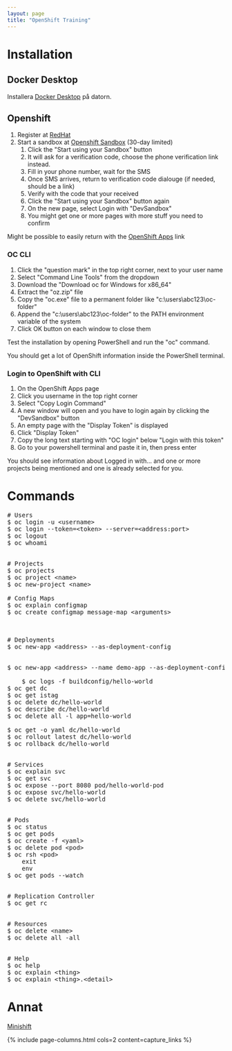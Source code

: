 ```yaml
---
layout: page
title: "OpenShift Training"
---
```


# Installation

## Docker Desktop

Installera [Docker Desktop](https://www.docker.com/) på datorn.

## Openshift

1. Register at [RedHat](https://www.redhat.com/)
2. Start a sandbox at [Openshift Sandbox](https://developers.redhat.com/developer-sandbox) (30-day limited)
    1. Click the "Start using your Sandbox" button
    2. It will ask for a verification code, choose the phone verification link instead.
    3. Fill in your phone number, wait for the SMS
    4. Once SMS arrives, return to verification code dialouge (if needed, should be a link)
    5. Verify with the code that your received
    6. Click the "Start using your Sandbox" button again
    7. On the new page, select Login with "DevSandbox"
    8. You might get one or more pages with more stuff you need to confirm

Might be possible to easily return with the [OpenShift Apps](https://openshiftapps.com) link
 
### OC CLI

1. Click the "question mark" in the top right corner, next to your user name
2. Select "Command Line Tools" from the dropdown
3. Download the "Download oc for Windows for x86_64"
4. Extract the "oz.zip" file
5. Copy the "oc.exe" file to a permanent folder like "c:\users\abc123\oc-folder"
6. Append the "c:\users\abc123\oc-folder" to the PATH environment variable of the system
7. Click OK button on each window to close them

Test the installation by opening PowerShell and run the "oc" command.

You should get a lot of OpenShift information inside the PowerShell terminal.

### Login to OpenShift with CLI

1. On the OpenShift Apps page
2. Click you username in the top right corner
3. Select "Copy Login Command"
4. A new window will open and you have to login again by clicking the "DevSandbox" button
5. An empty page with the "Display Token" is displayed
6. Click "Display Token"
7. Copy the long text starting with "OC login" below "Login with this token"
8. Go to your powershell terminal and paste it in, then press enter

You should see information about Logged in with... and one or more projects being mentioned and one is already selected for you.

# Commands

<pre>
# Users
$ oc login -u &#60;username&#62;                                    Attempts to login with the named user
$ oc login --token=&#60;token&#62; --server=&#60;address:port&#62;          Login with token to server
$ oc logout                                                 Logs out current user
$ oc whoami                                                 Shows the current user


# Projects
$ oc projects                                               Lists all projects
$ oc project &#60;name&#62;                                         Switch to named project
$ oc new-project &#60;name&#62;                                     Creates a new project

# Config Maps
$ oc explain configmap                                      Documentation about config maps
$ oc create configmap message-map &#60;arguments&#62;               Create a configmap called "message-map" in templates folder with arguments, ex:
                                                            oc create configmap message-map --from-literal MESSAGE="Hello from configmap"


# Deployments
$ oc new-app &#60;address&#62; --as-deployment-config               Launch deployment config, ex
                                                            oc new-app quay.io/practicalopenshift/hello-world --as-deployment-config
                                                            Address can also point at a git repository and will automaticall trigger a build in that case
$ oc new-app &#60;address&#62; --name demo-app --as-deployment-config    Change label from "app=hello-world" to "app=demo-app"
                                                            Changing label allows for multiple deployments of same thing that can be created and deleted separately
    $ oc logs -f buildconfig/hello-world                    Follow the build process
$ oc get dc                                                 Get deployment configs
$ oc get istag                                              Get image stream tags
$ oc delete dc/hello-world                                  Remove the deployment config named hello-world
$ oc describe dc/hello-world                                Get information about the hello-world decployment config
$ oc delete all -l app=hello-world                          Delete all resources with the "app=hello-world" label (-l argument)
                                                            Recommended cleanup method
$ oc get -o yaml dc/hello-world                             See YAML for deployment config
$ oc rollout latest dc/hello-world                          Rollout new version of deployment config (upgrade)
$ oc rollback dc/hello-world                                Rollback one deployment config version backwards (downgrade)


# Services
$ oc explain svc                                            Service documentation
$ oc get svc                                                Get services
$ oc expose --port 8080 pod/hello-world-pod                 Exposes POD inside the OC cluster (not externally accessible)
$ oc expose svc/hello-world                                 Expose hello world PODs service externally, use OC Status to see generated address
$ oc delete svc/hello-world                                 Removes the hello-world service


# Pods
$ oc status                                                 The status of OpenShift right now
$ oc get pods                                               Get information about PODs
$ oc create -f &#60;yaml&#62;                                       Creates pod based on local yaml file
$ oc delete pod &#60;pod&#62;                                           Removes POD
$ oc rsh &#60;pod&#62;                                              Open shell into POD
    exit                                                        Type exit inside shell to leave the PODs shell
    env                                                         See all environment variables (IP etc)
$ oc get pods --watch                                       See live in another terminal how the state of pods changes


# Replication Controller
$ oc get rc                                                 See replication controllers


# Resources
$ oc delete &#60;name&#62;                                          Deletes named resource like pod, container, file etc
$ oc delete all -all                                        Complete cleanup


# Help
$ oc help                                                   Basic commands
$ oc explain &#60;thing&#62;                                        Explains about the "thing", ex $ oc explain pod
$ oc explain &#60;thing&#62;.&#60;detail&#62;                               Explains more about the "detail" of the "thing", ex $ oc explain pod.spec
</pre>

# Annat

[Minishift](https://github.com/minishift/minishift)

{% include page-columns.html cols=2 content=capture_links %}
